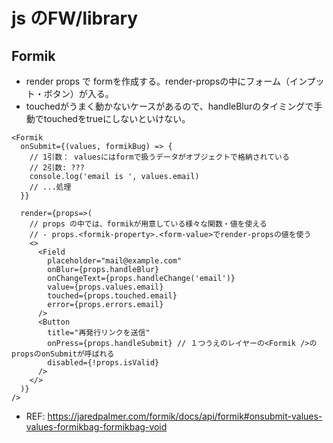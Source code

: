 # js のFW/library

## Formik

- render props で formを作成する。render-propsの中にフォーム（インプット・ボタン）が入る。
- touchedがうまく動かないケースがあるので、handleBlurのタイミングで手動でtouchedをtrueにしないといけない。

```tsx
<Formik
  onSubmit={(values, formikBug) => {
    // 1引数： valuesにはformで扱うデータがオブジェクトで格納されている
    // 2引数: ???
    console.log('email is ', values.email)
    // ...処理
  }}

  render={props=>(
    // props の中では、formikが用意している様々な関数・値を使える
    // - props.<formik-property>.<form-value>でrender-propsの値を使う
    <>
      <Field
        placeholder="mail@example.com"
        onBlur={props.handleBlur}
        onChangeText={props.handleChange('email')}
        value={props.values.email}
        touched={props.touched.email}
        error={props.errors.email}
      />
      <Button
        title="再発行リンクを送信"
        onPress={props.handleSubmit} // １つうえのレイヤーの<Formik />のpropsのonSubmitが呼ばれる
        disabled={!props.isValid}
      />
    </>
  )}
/>
```

- REF: https://jaredpalmer.com/formik/docs/api/formik#onsubmit-values-values-formikbag-formikbag-void